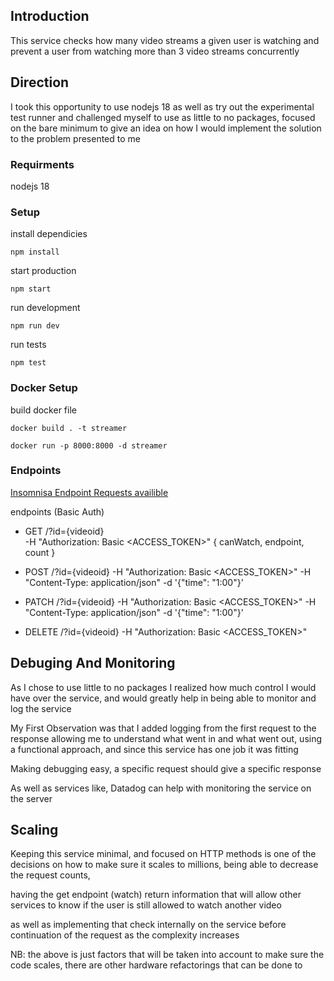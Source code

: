 ## Introduction
This service checks how many video streams a given user is watching and prevent a user from watching more than 3 video streams concurrently 
 
## Direction
I took this opportunity to use nodejs 18 as well as try out the experimental test runner and challenged myself to use as little to no packages, focused on the bare minimum to give an idea on how I would implement the solution to the problem presented to me


### Requirments
 nodejs 18 

### Setup 

install dependicies
```
npm install
```

start production
```
npm start
```
run development 
```
npm run dev
```
run tests
```
npm test
```

### Docker Setup

build docker file 

```
docker build . -t streamer
```
 
```
docker run -p 8000:8000 -d streamer
```


### Endpoints
[Insomnisa Endpoint Requests availible](endpoints.json)

endpoints (Basic Auth) 
- GET /?id={videoid}  
-H "Authorization: Basic <ACCESS_TOKEN>"
{
    canWatch,
    endpoint,
    count
}

- POST /?id={videoid}
-H "Authorization: Basic <ACCESS_TOKEN>"
-H "Content-Type: application/json"
-d '{"time": "1:00"}'  

- PATCH /?id={videoid} 
-H "Authorization: Basic <ACCESS_TOKEN>"
-H "Content-Type: application/json"
-d '{"time": "1:00"}'  

- DELETE /?id={videoid}
-H "Authorization: Basic <ACCESS_TOKEN>"



## Debuging And Monitoring 
As I chose to use little to no packages I realized how much control I would have over the service, and would greatly help in being able to monitor and log the service 

My First Observation was that I added logging from the first request to the response allowing me to understand what went in and what went out, using a functional approach, and since this service has one job it was fitting

Making debugging easy, a specific request should give a specific response

As well as services like, Datadog can help with monitoring the service on the server

## Scaling
Keeping this service minimal, and focused on HTTP methods is one of the decisions on how to make sure it scales to millions, being able to decrease the request counts, 

having the get endpoint (watch) return information that will allow other services to know if the user is still allowed to watch another video

as well as implementing that check internally on the service before continuation of the request as the complexity increases

NB: the above is just factors that will be taken into account to make sure the code scales, there are other hardware refactorings that can be done to 